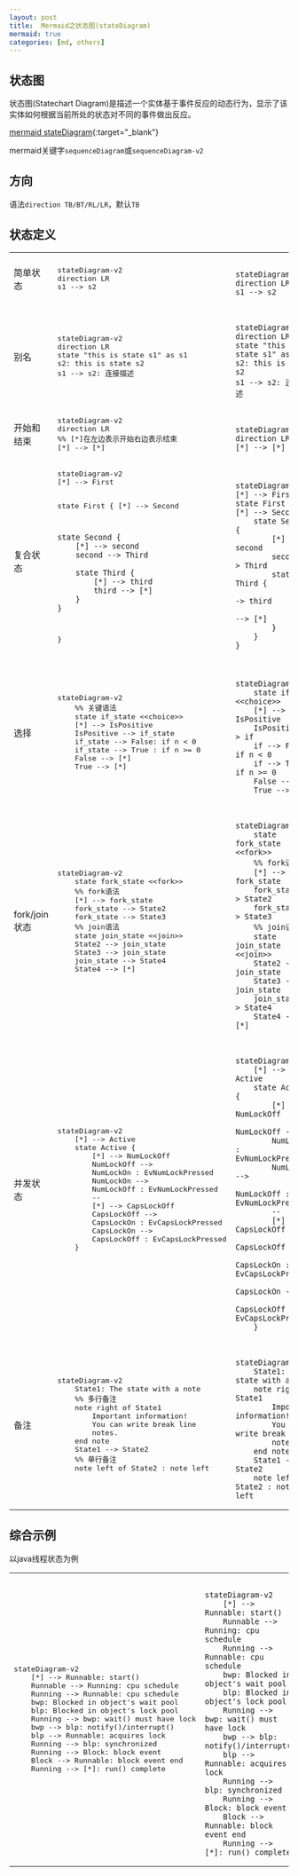 ```yaml
---
layout: post
title:  Mermaid之状态图(stateDiagram)
mermaid: true
categories: [md, others]
---
```


## 状态图
状态图(Statechart Diagram)是描述一个实体基于事件反应的动态行为，显示了该实体如何根据当前所处的状态对不同的事件做出反应。

[mermaid stateDiagram](https://mermaid-js.github.io/mermaid/#/stateDiagram){:target="_blank"}

mermaid关键字`sequenceDiagram`或`sequenceDiagram-v2`

## 方向

语法`direction TB/BT/RL/LR`，默认`TB`

## 状态定义

<table>
<tr>
<td>简单状态</td>
<td>
<pre>
stateDiagram-v2
direction LR
s1 --> s2
</pre>
</td>
<td>
<pre><code class="language-mermaid">
stateDiagram-v2
direction LR
s1 --> s2
</code></pre>
</td>
</tr>

<tr>
<td>别名</td>
<td>
<pre>
stateDiagram-v2
direction LR
state "this is state s1" as s1
s2: this is state s2
s1 --> s2: 连接描述
</pre>
</td>
<td>
<pre><code class="language-mermaid">
stateDiagram-v2
direction LR
state "this is state s1" as s1
s2: this is state s2
s1 --> s2: 连接描述
</code></pre>
</td>
</tr>

<tr>
<td>开始和结束</td>
<td>
<pre>
stateDiagram-v2
direction LR
%% [*]在左边表示开始右边表示结束
[*] --> [*]
</pre>
</td>
<td>
<pre><code class="language-mermaid">
stateDiagram-v2
direction LR
[*] --> [*]
</code></pre>
</td>
</tr>

<tr>
<td>复合状态</td>
<td>
<pre>
stateDiagram-v2
[*] --> First

state First {
    [*] --> Second

    state Second {
        [*] --> second
        second --> Third

        state Third {
            [*] --> third
            third --> [*]
        }
    }
}
</pre>
</td>
<td>
<pre><code class="language-mermaid">
stateDiagram-v2
[*] --> First
state First {
[*] --> Second
    state Second {
        [*] --> second
        second --> Third
        state Third {
            [*] --> third
            third --> [*]
        }
    }
}
</code></pre>
</td>
</tr>

<tr>
<td>选择</td>
<td>
<pre>
stateDiagram-v2
    %% 关键语法
    state if_state &lt;&lt;choice>>
    [*] --> IsPositive
    IsPositive --> if_state
    if_state --> False: if n < 0
    if_state --> True : if n >= 0
    False --> [*]
    True --> [*]
</pre>
</td>
<td>
<pre><code class="language-mermaid">
stateDiagram-v2
    state if &lt;&lt;choice>>
    [*] --> IsPositive
    IsPositive --> if
    if --> False: if n < 0
    if --> True : if n >= 0
    False --> [*]
    True --> [*]
</code></pre>
</td>
</tr>

<tr>
<td>fork/join状态</td>
<td>
<pre>
stateDiagram-v2
    state fork_state &lt;&lt;fork>>
    %% fork语法
    [*] --> fork_state
    fork_state --> State2
    fork_state --> State3
    %% join语法
    state join_state &lt;&lt;join>>
    State2 --> join_state
    State3 --> join_state
    join_state --> State4
    State4 --> [*]
</pre>
</td>
<td>
<pre><code class="language-mermaid">
stateDiagram-v2
    state fork_state &lt;&lt;fork>>
    %% fork语法
    [*] --> fork_state
    fork_state --> State2
    fork_state --> State3
    %% join语法
    state join_state &lt;&lt;join>>
    State2 --> join_state
    State3 --> join_state
    join_state --> State4
    State4 --> [*]
</code></pre>
</td>
</tr>

<tr>
<td>并发状态</td>
<td>
<pre>
stateDiagram-v2
    [*] --> Active
    state Active {
        [*] --> NumLockOff
        NumLockOff --> 
        NumLockOn : EvNumLockPressed
        NumLockOn --> 
        NumLockOff : EvNumLockPressed
        --
        [*] --> CapsLockOff
        CapsLockOff --> 
        CapsLockOn : EvCapsLockPressed
        CapsLockOn --> 
        CapsLockOff : EvCapsLockPressed
    }
</pre>
</td>
<td>
<pre><code class="language-mermaid">
stateDiagram-v2
    [*] --> Active
    state Active {
        [*] --> NumLockOff
        NumLockOff --> 
        NumLockOn : EvNumLockPressed
        NumLockOn --> 
        NumLockOff : EvNumLockPressed
        --
        [*] --> CapsLockOff
        CapsLockOff --> 
        CapsLockOn : EvCapsLockPressed
        CapsLockOn --> 
        CapsLockOff : EvCapsLockPressed
    }
</code></pre>
</td>
</tr>

<tr>
<td>备注</td>
<td>
<pre>
stateDiagram-v2
    State1: The state with a note
    %% 多行备注
    note right of State1
        Important information!
        You can write break line
        notes.
    end note
    State1 --> State2
    %% 单行备注
    note left of State2 : note left
</pre>
</td>
<td>
<pre><code class="language-mermaid">
stateDiagram-v2
    State1: The state with a note
    note right of State1
        Important information!
        You can write break line
        notes.
    end note
    State1 --> State2
    note left of State2 : note left
</code></pre>
</td>
</tr>
</table>

## 综合示例
以java线程状态为例

<table>
<tr>
<td><pre>
stateDiagram-v2
    [*] --> Runnable: start()
    Runnable --> Running: cpu schedule
    Running --> Runnable: cpu schedule
    bwp: Blocked in object's wait pool
    blp: Blocked in object's lock pool
    Running --> bwp: wait() must have lock
    bwp --> blp: notify()/interrupt()
    blp --> Runnable: acquires lock
    Running --> blp: synchronized
    Running --> Block: block event
    Block --> Runnable: block event end
    Running --> [*]: run() complete
</pre></td>
<td><pre><code class="language-mermaid">
stateDiagram-v2
    [*] --> Runnable: start()
    Runnable --> Running: cpu schedule
    Running --> Runnable: cpu schedule
    bwp: Blocked in object's wait pool
    blp: Blocked in object's lock pool
    Running --> bwp: wait() must have lock
    bwp --> blp: notify()/interrupt()
    blp --> Runnable: acquires lock
    Running --> blp: synchronized
    Running --> Block: block event
    Block --> Runnable: block event end
    Running --> [*]: run() complete
</code></pre></td>
</tr>
</table>